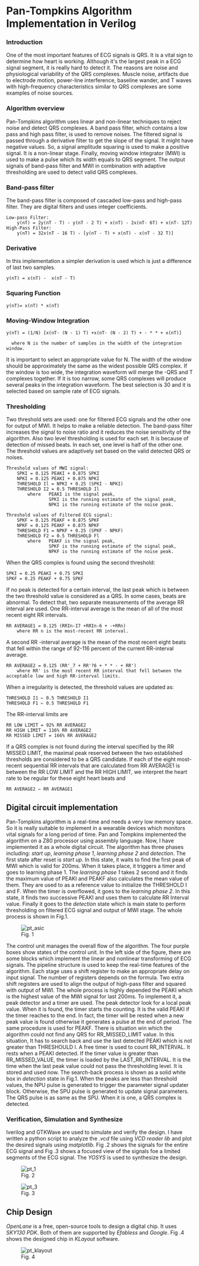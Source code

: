 


# **Pan-Tompkins Algorithm Implementation in Verilog**
### Introduction
One of the most important features of ECG signals is QRS. It is a vital sign to determine how heart is working. Although it's the largest peak in a ECG signal segment, it is really hard to detect it. The reasons are noise and physiological variability of the QRS complexes. Muscle noise, artifacts due to electrode motion, power-line interference, baseline wander, and T waves with high-frequency characteristics similar to QRS complexes are some examples of noise sources.
### Algorithm overview
Pan-Tompkins algorithm uses linear and non-linear techniques to reject noise and detect QRS complexes. A band pass filter, which contains a low pass and high pass filter, is used to remove noises. The filtered signal is passed through a derivative filter to get the slope of the signal. It might have negative values. So, a signal amplitude squaring is used to make a positive signal. It is a non-linear stage. Finally, moving window integrator (MWI) is used to make a pulse which its width equals to QRS segment. The output signals of band-pass filter and MWI in combination with adaptive thresholding are used to detect valid QRS complexes.
### Band-pass filter
The band-pass filter is composed of cascaded low-pass and high-pass filter. They are digital filters and uses integer coefficients. 

	Low-pass Filter:
		y(nT) = 2y(nT - T) - y(nT - 2 T) + x(nT) - 2x(nT- 6T) + x(nT- 12T)
	High-Pass Filter:
		y(nT) = 32x(nT - 16 T) - [y(nT - T) + x(nT) - x(nT - 32 T)]

### Derivative
In this implementation a simpler derivation is used which is just a difference of last two samples.

	y(nT) = x(nT) -  x(nT - T)

### Squaring Function

	y(nT)= x(nT) * x(nT)

### Moving-Window Integration

	y(nT) = (1/N) [x(nT- (N - 1) T) +x(nT- (N - 2) T) + - * * + x(nT)]

	  where N is the number of samples in the width of the integration window.

It is important to select an appropriate value for N. The width of the window should be approximately the same as the widest possible QRS complex. If the window is too wide, the integration waveform will merge the -QRS and T complexes together. If it is too narrow, some QRS complexes will produce several peaks in the integration waveform. The best selection is 30 and it is selected based on sample rate of ECG signals.
### Thresholding
Two threshold sets are used: one for filtered ECG signals and the other one for output of MWI. It helps to make a reliable detection. The band-pass filter increases the signal to noise ratio and it reduces the noise sensitivity of the algorithm. Also two level thresholding is used for each set. It is because of detection of missed beats. In each set, one level is half of the other one. The threshold values are adaptively set based on the valid detected QRS or noises.

	Threshold values of MWI signal:
		SPKI = 0.125 PEAKI + 0.875 SPKI 
		NPKI = 0.125 PEAKI + 0.875 NPKI
		THRESHOLD Il = NPKI + 0.25 (SPKI - NPKI)
		THRESHOLD I2 = 0.5 THRESHOLD Il
			where	PEAKI is the signal peak,
					SPKI is the running estimate of the signal peak,
					NPKI is the running estimate of the noise peak.
	
	Threshold values of Filtered ECG signal:
		SPKF = 0.125 PEAKF + 0.875 SPKF
		NPKF = 0.125 PEAKF + 0.875 NPKF
		THRESHOLD F1 = NPKF + 0.25 (SPKF - NPKF)
		THRESHOLD F2 = 0.5 THRESHOLD Fl
			where	PEAKF is the signal peak,
					SPKF is the running estimate of the signal peak,
					NPKF is the running estimate of the noise peak.

When the QRS complex is found using the second threshold:
	
	SPKI = 0.25 PEAKI + 0.75 SPKI
	SPKF = 0.25 PEAKF + 0.75 SPKF
	
If no peak is detected for a certain interval, the last peak which is between the two threshold value is considered as a QRS.
In some cases, beats are abnormal. To detect that, two separate measurements of the average RR interval are used. One RR-interval average is the mean of all of the most recent eight RR intervals. 

	RR AVERAGE1 = 0.125 (RRIn-I7 +RRIn-6 + -+RRn)
		where RR n is the most-recent RR interval.
A second RR -interval average is the mean of the most recent eight beats that fell within the range of 92-116 percent of the current RR-interval average. 

	RR AVERAGE2 = 0.125 (RR'_7 + RR'?6 + * * - + RR')
		where RR' is the most recent RR interval that fell between the acceptable low and high RR-interval limits.
When a irregularity is detected, the threshold values are updated as:

	THRESHOLD I1 ⇐ 0.5 THRESHOLD I1
	THRESHOLD F1 ⇐ 0.5 THRESHOLD F1

The RR-interval limits are

	RR LOW LIMIT = 92% RR AVERAGE2
	RR HIGH LIMIT = 116% RR AVERAGE2
	RR MISSED LIMIT = 166% RR AVERAGE2

If a QRS complex is not found during the interval specified by the RR MISSED LIMIT, the maximal peak reserved between the two established thresholds are considered to be a QRS candidate.
If each of the eight most-recent sequential RR intervals that are calculated from RR AVERAGE1 is between the RR LOW LIMIT and the RR HIGH LIMIT, we interpret the heart rate to be regular for these eight heart beats and

	RR AVERAGE2 ⇐ RR AVERAGE1
## Digital circuit implementation
Pan-Tompkins algorithm is a real-time and needs a very low memory space. So it is really suitable to implement in a wearable devices which monitors vital signals for a long period of time. Pan and Tompkins implemented the algorithm on a Z80 processor using assembly language. Now, I have implemented it as a whole digital circuit.
The algorithm has three phases including: *start up*, *learning phase 1*, *learning phase 2* and *detection*. The first state after reset is *start up*. In this state, it waits to find the first peak of MWI which is valid for 200ms. When it takes place, it triggers a timer and goes to learning phase 1. The *learning phase 1* takes 2 second and it finds the maximum value of PEAKI and PEAKF also calculates the mean value of them. They are used to as a reference value to initialize the THRESHOLD I and F. When the timer is overflowed, it goes to the *learning phase 2*. In this state, it finds two successive PEAKI and uses them to calculate RR Interval value. Finally it goes to the *detection* state which is main state to perform thresholding on filtered ECG signal and output of MWI stage. The whole process is shown in Fig.1.


<figure>
  <img src="https://github.com/hosein-mokarian/pan_tompkins_verilog/blob/main/figs/pt_asic.jpg" alt="pt_asic">
  <figcaption>Fig. 1</figcaption>
</figure>


The control unit manages the overall flow of the algorithm. The four purple boxes show states of the control unit. In the left side of the figure, there are some blocks which implement the linear and nonlinear transforming of ECG signals. The pipeline structure is used to keep the real-time features of the algorithm. Each stage uses a shift register to make an appropriate delay on input signal. The number of registers depends on the formula. Two extra shift registers are used to align the output of high-pass filter and squared with output of MWI.
The whole process is highly depended the PEAKI which is the highest value of the MWI signal for last 200ms. To implement it, a peak detector and a timer are used. The peak detector look for a local peak value. When it is found, the timer starts the counting. It is the valid PEAKI if the timer reaches to the end. In fact, the timer will be rested when a new peak value is found otherwise it generates a pulse at the end of period. The same procedure is used for PEAKF.
There is situation win which the algorithm could not find any QRS for RR_MISSED_LIMIT value. In this situation, It has to search back and use the last detected PEAKI which is not greater than THRESHOULD I. A free timer is used to count RR_INTERVAL. It rests when a PEAKI detected. If the timer value is greater than RR_MISSED_VALUE, the timer is loaded by the LAST_RR_INTERVAL. It is the time when the last peak value could not pass the thresholding level. It is stored and used now. The search-back process is shown as a solid white box in *detection* state in Fig.1.
When the peaks are less than threshold values, the NPU pulse is generated to trigger the parameter signal updater block. Otherwise, the SPU pulse is generated to update signal parameters. The QRS pulse is as same as the SPU. When it is one, a QRS complex is detected. 
### Verification, Simulation and Synthesize
Iverilog and GTKWave are used to simulate and verify the design. I have written a python script to analyze the *.vcd* file using *VCD reader lib* and plot the desired signals using *matplotlib*. Fig .2 shows the signals for the entire ECG signal and Fig .3 shows a focused view of the signals foe a limited segments of the ECG signal.
The *YOSYS* is used to synthesize the design.


<figure>
  <img src="https://github.com/hosein-mokarian/pan_tompkins_verilog/blob/main/figs/pt_1.jpg" alt="pt_1">
  <figcaption>Fig. 2</figcaption>
</figure>


<figure>
  <img src="https://github.com/hosein-mokarian/pan_tompkins_verilog/blob/main/figs/pt_3.jpg" alt="pt_3">
  <figcaption>Fig. 3</figcaption>
</figure>


## Chip Design
*OpenLane* is a free, open-source tools to design a digital chip. It uses *SKY130 PDK*. Both of them are supported by *Efabless* and *Google*. Fig .4 shows the designed chip in *KLayout* software.


<figure>
  <img src="https://github.com/hosein-mokarian/pan_tompkins_verilog/blob/main/figs/pt_klayout.jpg" alt="pt_klayout">
  <figcaption>Fig. 4</figcaption>
</figure>

